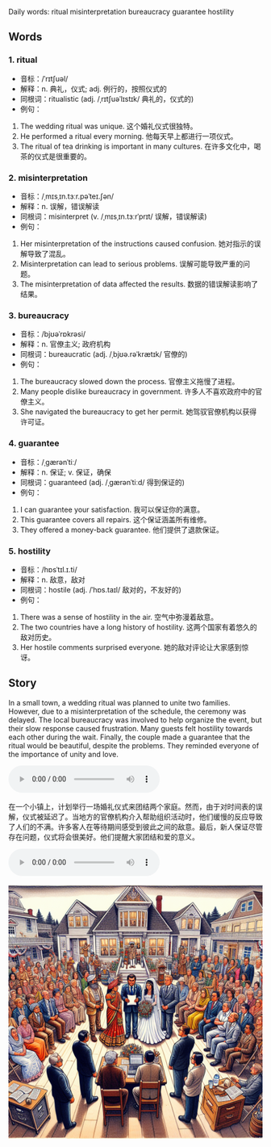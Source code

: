 Daily words: ritual misinterpretation bureaucracy guarantee hostility

## Words
### 1. ritual
- 音标：/ˈrɪtʃuəl/ <span style="cursor: pointer;" onclick="document.getElementById('audio-player-1').play()"><i class="fas fa-volume-up"></i></span>
<audio id="audio-player-1" src="audios/words/ritual.mp3" style="display:none;"></audio>
- 解释：n. 典礼，仪式; adj. 例行的，按照仪式的
- 同根词：ritualistic (adj. /ˌrɪtʃuəˈlɪstɪk/ 典礼的，仪式的)
- 例句：
1. The wedding ritual was unique. 这个婚礼仪式很独特。
2. He performed a ritual every morning. 他每天早上都进行一项仪式。
3. The ritual of tea drinking is important in many cultures. 在许多文化中，喝茶的仪式是很重要的。

### 2. misinterpretation
- 音标：/ˌmɪsˌɪn.tɜːr.pəˈteɪ.ʃən/ <span style="cursor: pointer;" onclick="document.getElementById('audio-player-2').play()"><i class="fas fa-volume-up"></i></span>
<audio id="audio-player-2" src="audios/words/misinterpretation.mp3" style="display:none;"></audio>
- 解释：n. 误解，错误解读
- 同根词：misinterpret (v. /ˌmɪsˌɪn.tɜːrˈprɪt/ 误解，错误解读)
- 例句：
1. Her misinterpretation of the instructions caused confusion. 她对指示的误解导致了混乱。
2. Misinterpretation can lead to serious problems. 误解可能导致严重的问题。
3. The misinterpretation of data affected the results. 数据的错误解读影响了结果。

### 3. bureaucracy
- 音标：/bjʊəˈrɒkrəsi/ <span style="cursor: pointer;" onclick="document.getElementById('audio-player-3').play()"><i class="fas fa-volume-up"></i></span>
<audio id="audio-player-3" src="audios/words/bureaucracy.mp3" style="display:none;"></audio>
- 解释：n. 官僚主义; 政府机构
- 同根词：bureaucratic (adj. /ˌbjʊə.rəˈkrætɪk/ 官僚的)
- 例句：
1. The bureaucracy slowed down the process. 官僚主义拖慢了进程。
2. Many people dislike bureaucracy in government. 许多人不喜欢政府中的官僚主义。
3. She navigated the bureaucracy to get her permit. 她驾驭官僚机构以获得许可证。

### 4. guarantee
- 音标：/ˌɡærənˈtiː/ <span style="cursor: pointer;" onclick="document.getElementById('audio-player-4').play()"><i class="fas fa-volume-up"></i></span>
<audio id="audio-player-4" src="audios/words/guarantee.mp3" style="display:none;"></audio>
- 解释：n. 保证; v. 保证，确保
- 同根词：guaranteed (adj. /ˌɡærənˈtiːd/ 得到保证的)
- 例句：
1. I can guarantee your satisfaction. 我可以保证你的满意。
2. This guarantee covers all repairs. 这个保证涵盖所有维修。
3. They offered a money-back guarantee. 他们提供了退款保证。

### 5. hostility
- 音标：/hɒsˈtɪl.ɪ.ti/ <span style="cursor: pointer;" onclick="document.getElementById('audio-player-5').play()"><i class="fas fa-volume-up"></i></span>
<audio id="audio-player-5" src="audios/words/hostility.mp3" style="display:none;"></audio>
- 解释：n. 敌意，敌对
- 同根词：hostile (adj. /ˈhɒs.taɪl/ 敌对的，不友好的)
- 例句：
1. There was a sense of hostility in the air. 空气中弥漫着敌意。
2. The two countries have a long history of hostility. 这两个国家有着悠久的敌对历史。
3. Her hostile comments surprised everyone. 她的敌对评论让大家感到惊讶。

## Story
In a small town, a wedding ritual was planned to unite two families. However, due to a misinterpretation of the schedule, the ceremony was delayed. The local bureaucracy was involved to help organize the event, but their slow response caused frustration. Many guests felt hostility towards each other during the wait. Finally, the couple made a guarantee that the ritual would be beautiful, despite the problems. They reminded everyone of the importance of unity and love.

<audio controls>
  <source src="./audios/story/2024-11-04-english.mp3" type="audio/mpeg">
  你的浏览器不支持音频元素。
</audio>
  

在一个小镇上，计划举行一场婚礼仪式来团结两个家庭。然而，由于对时间表的误解，仪式被延迟了。当地方的官僚机构介入帮助组织活动时，他们缓慢的反应导致了人们的不满。许多客人在等待期间感受到彼此之间的敌意。最后，新人保证尽管存在问题，仪式将会很美好。他们提醒大家团结和爱的意义。

<audio controls>
  <source src="./audios/story/2024-11-04-chinese.mp3" type="audio/mpeg">
  你的浏览器不支持音频元素。
</audio>
  

![story](./images/2024-11-04.png)


